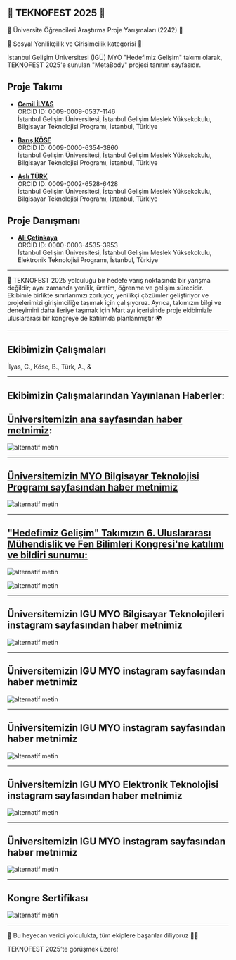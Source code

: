 
## 🚀 TEKNOFEST 2025 🚀

🚀 Üniversite Öğrencileri Araştırma Proje Yarışmaları (2242) 🚀

🚀 Sosyal Yenilikçilik ve Girişimcilik kategorisi  🚀

İstanbul Gelişim Üniversitesi (İGÜ) MYO "Hedefimiz Gelişim" takımı olarak, TEKNOFEST 2025'e sunulan "MetaBody" projesi tanıtım sayfasıdır.

## Proje Takımı    
- [**Cemil İLYAS**](https://github.com/Cemilyas)    
  ORCID ID: 0009-0009-0537-1146    
  İstanbul Gelişim Üniversitesi, İstanbul Gelişim Meslek Yüksekokulu, Bilgisayar Teknolojisi Programı, İstanbul, Türkiye  

- [**Barış KÖSE**](https://github.com/barislx)      
  ORCID ID: 0009-0000-6354-3860    
  İstanbul Gelişim Üniversitesi, İstanbul Gelişim Meslek Yüksekokulu, Bilgisayar Teknolojisi Programı, İstanbul, Türkiye      

- [**Aslı TÜRK**](https://github.com/asliitturk)      
  ORCID ID: 0009-0002-6528-6428        
  İstanbul Gelişim Üniversitesi, İstanbul Gelişim Meslek Yüksekokulu, Bilgisayar Teknolojisi Programı, İstanbul, Türkiye      

## Proje Danışmanı    
- [**Ali Çetinkaya**](https://github.com/acetinkaya)     
  ORCID ID: 0000-0003-4535-3953      
  İstanbul Gelişim Üniversitesi, İstanbul Gelişim Meslek Yüksekokulu, Elektronik Teknolojisi Programı, İstanbul, Türkiye

---

🚀 TEKNOFEST 2025 yolculuğu bir hedefe varış noktasında bir yarışma değildir; aynı zamanda yenilik, üretim, öğrenme ve gelişim sürecidir. Ekibimle birlikte sınırlarımızı zorluyor, yenilikçi çözümler geliştiriyor ve projelerimizi girişimciliğe taşımak için çalışıyoruz. Ayrıca, takımızın bilgi ve deneyimini daha ileriye taşımak için Mart ayı içerisinde proje ekibimizle uluslararası bir kongreye de katılımda planlanmıştır 🌍

---

## Ekibimizin Çalışmaları

İlyas, C., Köse, B., Türk, A., &


---

## Ekibimizin Çalışmalarından Yayınlanan Haberler: 

## [Üniversitemizin ana sayfasından haber metnimiz](https://www.gelisim.edu.tr/tr/gelisim-haber-igmyo-ogrencilerinden-yapay-zeka-destekli-akilli-vucut-analiz-sistemi-metabody):

![alternatif metin](https://github.com/acetinkaya/metabody/blob/main/haber-1.png)

---

## [Üniversitemizin MYO Bilgisayar Teknolojisi Programı sayfasından haber metnimiz](https://myo.gelisim.edu.tr/tr/akademik-bolum-bilgisayar-teknolojisi-haber-teknofest-2025-te-bilgisayar-teknolojisi-programi-olarak-bizde-variz)

![alternatif metin](https://github.com/acetinkaya/metabody/blob/main/Myo_bilgisayar_teknolojisi.png)

---

## ["Hedefimiz Gelişim" Takımızın 6. Uluslararası Mühendislik ve Fen Bilimleri Kongresi'ne katılımı ve bildiri sunumu:](https://www.engineeringandsciencescongress.org/bilimsel-program)

![alternatif metin](https://github.com/acetinkaya/metabody/blob/main/kongre-1.jpg)

![alternatif metin](https://github.com/acetinkaya/metabody/blob/main/kongre-2.jpg)


---

## Üniversitemizin IGU MYO Bilgisayar Teknolojileri instagram sayfasından haber metnimiz

![alternatif metin](https://github.com/acetinkaya/metabody/blob/main/myo1.png)

---

## Üniversitemizin IGU MYO instagram sayfasından haber metnimiz

![alternatif metin](https://github.com/acetinkaya/metabody/blob/main/myo2.png)

---

## Üniversitemizin IGU MYO instagram sayfasından haber metnimiz

![alternatif metin](https://github.com/acetinkaya/metabody/blob/main/myo3.png)

---

## Üniversitemizin IGU MYO Elektronik Teknolojisi instagram sayfasından haber metnimiz

![alternatif metin](https://github.com/acetinkaya/metabody/blob/main/myo4.jpg)

---

## Üniversitemizin IGU MYO instagram sayfasından haber metnimiz

![alternatif metin](https://github.com/acetinkaya/metabody/blob/main/myo5.jpg)

---

## Kongre Sertifikası

![alternatif metin](https://github.com/acetinkaya/metabody/blob/main/kongre_sertifikasi.jpg)

---

💬 Bu heyecan verici yolculukta, tüm ekiplere başarılar diliyoruz 🚀✨

TEKNOFEST 2025’te görüşmek üzere!
